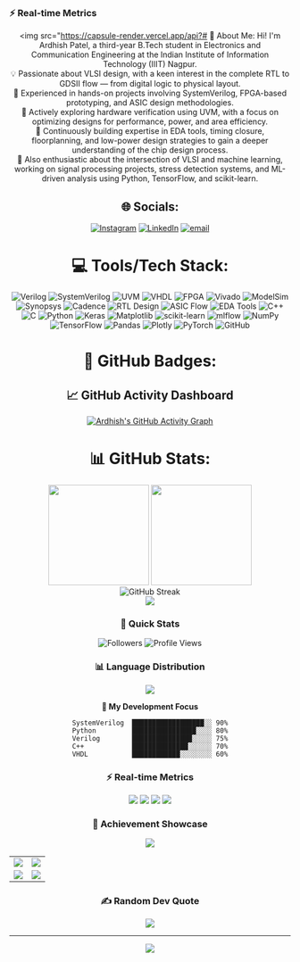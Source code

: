 ### ⚡ Real-time Metrics
<div align="center">

<!-- Interactive Dashboard -->
<img src="https://capsule-render.vercel.app/api?# 💫 About Me:
Hi! I'm Ardhish Patel, a third-year B.Tech student in Electronics and Communication Engineering at the Indian Institute of Information Technology (IIIT) Nagpur.  
💡 Passionate about VLSI design, with a keen interest in the complete RTL to GDSII flow — from digital logic to physical layout.  
🔧 Experienced in hands-on projects involving SystemVerilog, FPGA-based prototyping, and ASIC design methodologies.  
🧪 Actively exploring hardware verification using UVM, with a focus on optimizing designs for performance, power, and area efficiency.  
📘 Continuously building expertise in EDA tools, timing closure, floorplanning, and low-power design strategies to gain a deeper understanding of the chip design process.  
🤖 Also enthusiastic about the intersection of VLSI and machine learning, working on signal processing projects, stress detection systems, and ML-driven analysis using Python, TensorFlow, and scikit-learn.

## 🌐 Socials:
[![Instagram](https://img.shields.io/badge/Instagram-%23E4405F.svg?logo=Instagram&logoColor=white)](https://instagram.com/ardhish_patel_2210) [![LinkedIn](https://img.shields.io/badge/LinkedIn-%230077B5.svg?logo=linkedin&logoColor=white)](https://www.linkedin.com/in/ardhish-patel-a21263285/) [![email](https://img.shields.io/badge/Email-D14836?logo=gmail&logoColor=white)](mailto:bt23ece013@iiitn.ac.in) 

# 💻 Tools/Tech Stack:
![Verilog](https://img.shields.io/badge/verilog-%238A2BE2.svg?style=for-the-badge) ![SystemVerilog](https://img.shields.io/badge/systemverilog-%23FF6F61.svg?style=for-the-badge) ![UVM](https://img.shields.io/badge/UVM-%2300BFFF.svg?style=for-the-badge) ![VHDL](https://img.shields.io/badge/VHDL-%23A52A2A.svg?style=for-the-badge) ![FPGA](https://img.shields.io/badge/FPGA-%233CB371.svg?style=for-the-badge) ![Vivado](https://img.shields.io/badge/Vivado-%23F5DE50.svg?style=for-the-badge) ![ModelSim](https://img.shields.io/badge/ModelSim-%235C6BC0.svg?style=for-the-badge) ![Synopsys](https://img.shields.io/badge/Synopsys-%23FFB300.svg?style=for-the-badge)
![Cadence](https://img.shields.io/badge/Cadence-%23DC143C.svg?style=for-the-badge) ![RTL Design](https://img.shields.io/badge/RTL%20Design-%23008080.svg?style=for-the-badge) ![ASIC Flow](https://img.shields.io/badge/ASIC%20Flow-%233F51B5.svg?style=for-the-badge) ![EDA Tools](https://img.shields.io/badge/EDA%20Tools-%239C27B0.svg?style=for-the-badge) ![C++](https://img.shields.io/badge/c++-%2300599C.svg?style=for-the-badge&logo=c%2B%2B&logoColor=white) ![C](https://img.shields.io/badge/c-%2300599C.svg?style=for-the-badge&logo=c&logoColor=white) ![Python](https://img.shields.io/badge/python-3670A0?style=for-the-badge&logo=python&logoColor=ffdd54) ![Keras](https://img.shields.io/badge/Keras-%23D00000.svg?style=for-the-badge&logo=Keras&logoColor=white) ![Matplotlib](https://img.shields.io/badge/Matplotlib-%23ffffff.svg?style=for-the-badge&logo=Matplotlib&logoColor=black) ![scikit-learn](https://img.shields.io/badge/scikit--learn-%23F7931E.svg?style=for-the-badge&logo=scikit-learn&logoColor=white) ![mlflow](https://img.shields.io/badge/mlflow-%23d9ead3.svg?style=for-the-badge&logo=numpy&logoColor=blue) ![NumPy](https://img.shields.io/badge/numpy-%23013243.svg?style=for-the-badge&logo=numpy&logoColor=white) ![TensorFlow](https://img.shields.io/badge/TensorFlow-%23FF6F00.svg?style=for-the-badge&logo=TensorFlow&logoColor=white) ![Pandas](https://img.shields.io/badge/pandas-%23150458.svg?style=for-the-badge&logo=pandas&logoColor=white) ![Plotly](https://img.shields.io/badge/Plotly-%233F4F75.svg?style=for-the-badge&logo=plotly&logoColor=white) ![PyTorch](https://img.shields.io/badge/PyTorch-%23EE4C2C.svg?style=for-the-badge&logo=PyTorch&logoColor=white) ![GitHub](https://img.shields.io/badge/github-%23121011.svg?style=for-the-badge&logo=github&logoColor=white)

# 🏅 GitHub Badges:

<div align="center">
  
## 📈 GitHub Activity Dashboard

<!-- Activity Graph -->
[![Ardhish's GitHub Activity Graph](https://github-readme-activity-graph.vercel.app/graph?username=Ardhish2210&theme=react-dark&hide_border=true&area=true)](https://github.com/Ardhish2210)

# 📊 GitHub Stats:
<div align="center">
  <img height="180em" src="https://github-readme-stats.vercel.app/api?username=Ardhish2210&show_icons=true&theme=tokyonight&include_all_commits=true&count_private=true"/>
  <img height="180em" src="https://github-readme-stats.vercel.app/api/top-langs/?username=Ardhish2210&layout=compact&langs_count=7&theme=tokyonight"/>
</div>

<div align="center">
  <img src="https://streak-stats.demolab.com/?user=Ardhish2210&theme=tokyonight" alt="GitHub Streak"/>
</div>

<div align="center">
  <img src="https://github-readme-activity-graph.vercel.app/graph?username=Ardhish2210&theme=tokyo-night" />
</div>

### 🎯 Quick Stats
![Followers](https://img.shields.io/github/followers/Ardhish2210?style=for-the-badge&logo=github&logoColor=white&labelColor=black&color=blue)
![Profile Views](https://komarev.com/ghpvc/?username=Ardhish2210&style=for-the-badge&color=brightgreen)

### 📊 Language Distribution
<div align="center">
  <img src="https://github-readme-stats.vercel.app/api/top-langs/?username=Ardhish2210&layout=compact&theme=vision-friendly-dark&hide_border=true" />
</div>

<div align="center">
  
**🚀 My Development Focus**

```text
SystemVerilog  ██████████████████░░ 90%
Python         ████████████████░░░░ 80%
Verilog        ███████████████░░░░░ 75%
C++            ██████████████░░░░░░ 70%
VHDL           ████████████░░░░░░░░ 60%
```

</div>

### ⚡ Real-time Metrics
<p align="center">
  <img src="https://img.shields.io/github/followers/Ardhish2210?label=Followers&style=for-the-badge&logo=github&color=blue" />
  <img src="https://img.shields.io/github/stars/Ardhish2210?label=Stars&style=for-the-badge&logo=github&color=yellow" />
  <img src="https://komarev.com/ghpvc/?username=Ardhish2210&label=Profile%20views&color=0e75b6&style=for-the-badge" />
  <img src="https://img.shields.io/badge/Focus-VLSI%20%26%20SystemVerilog-brightgreen?style=for-the-badge" />
</p>

### 🌟 Achievement Showcase
<!-- GitHub Profile Summary Cards -->
<img src="https://github-profile-summary-cards.vercel.app/api/cards/profile-details?username=Ardhish2210&theme=algolia" />

<table>
<tr>
<td><img src="https://github-profile-summary-cards.vercel.app/api/cards/repos-per-language?username=Ardhish2210&theme=algolia" /></td>
<td><img src="https://github-profile-summary-cards.vercel.app/api/cards/most-commit-language?username=Ardhish2210&theme=algolia" /></td>
</tr>
<tr>
<td><img src="https://github-profile-summary-cards.vercel.app/api/cards/stats?username=Ardhish2210&theme=algolia" /></td>
<td><img src="https://github-profile-summary-cards.vercel.app/api/cards/productive-time?username=Ardhish2210&theme=algolia" /></td>
</tr>
</table>

</div>

### ✍️ Random Dev Quote
![](https://quotes-github-readme.vercel.app/api?type=horizontal&theme=tokyonight)

---
[![](https://visitcount.itsvg.in/api?id=Ardhish2210&icon=5&color=1)](https://visitcount.itsvg.in)
